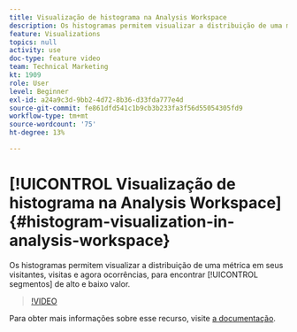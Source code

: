 ```yaml
---
title: Visualização de histograma na Analysis Workspace
description: Os histogramas permitem visualizar a distribuição de uma métrica em seus visitantes, visitas e agora ocorrências, para encontrar segmentos de alto e baixo valor.
feature: Visualizations
topics: null
activity: use
doc-type: feature video
team: Technical Marketing
kt: 1909
role: User
level: Beginner
exl-id: a24a9c3d-9bb2-4d72-8b36-d33fda777e4d
source-git-commit: fe861dfd541c1b9cb3b233fa3f56d55054305fd9
workflow-type: tm+mt
source-wordcount: '75'
ht-degree: 13%

---
```


# [!UICONTROL Visualização de histograma na Analysis Workspace] {#histogram-visualization-in-analysis-workspace}

 Os histogramas permitem visualizar a distribuição de uma   métrica em seus visitantes, visitas e agora ocorrências, para encontrar  [!UICONTROL segmentos] de alto e baixo valor.

>[!VIDEO](https://video.tv.adobe.com/v/23725/?quality=12)

Para obter mais informações sobre esse recurso, visite [a documentação](https://experienceleague.adobe.com/docs/analytics/analyze/analysis-workspace/visualizations/histogram.html?lang=en).

